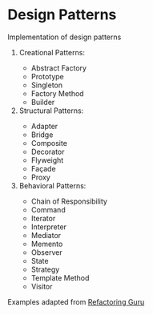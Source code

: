 # Design Patterns
Implementation of design patterns

<ol>
<li>Creational Patterns:</li>
<ul>
<li>Abstract Factory</li>
<li>Prototype</li>
<li>Singleton</li>
<li>Factory Method</li>
<li>Builder</li>
</ul>

<li>Structural Patterns:</li>
<ul>
<li>Adapter</li>
<li>Bridge</li>
<li>Composite</li>
<li>Decorator</li>
<li>Flyweight</li>
<li>Façade</li>
<li>Proxy</li>
</ul>

<li>Behavioral Patterns:</li>
<ul>
<li>Chain of Responsibility</li>
<li>Command</li>
<li>Iterator</li>
<li>Interpreter</li>
<li>Mediator</li>
<li>Memento</li>
<li>Observer</li>
<li>State</li>
<li>Strategy</li>
<li>Template Method</li>
<li>Visitor</li>
</ul>
</ol>

Examples adapted from [Refactoring Guru](https://refactoring.guru/)
